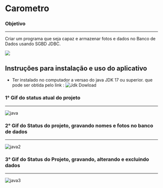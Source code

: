 # Carometro

### Objetivo
___

Criar um programa que seja capaz e armazenar fotos e dados no Banco de Dados usando SGBD JDBC.
<p align="lefth" >
  <a href="https://skillicons.dev">
    <img src="https://skillicons.dev/icons?i=java,mysql,git," />
  </a>
</p>

## Instruções para instalação e uso do aplicativo
* Ter instalado no computador a versao do java JDK 17 ou superior. que pode ser obtida pelo link :
  ![Jdk Dowload](https://adoptium.net/)
### 1° Gif do status atual do projeto
___

![java](https://github.com/PauloCruz34/Carometro/assets/126684518/e9443e2a-ad70-46a8-b7b1-d2c342c20cd2)


### 2° Gif do Status do projeto, gravando nomes e fotos no banco de dados
___

![java2](https://github.com/PauloCruz34/Carometro/assets/126684518/59b24175-335d-4a39-89e7-e2accd74ca75)


### 3° Gif do Status do Projeto, gravando, alterando e excluindo dados
___

![java3](https://github.com/PauloCruz34/Carometro/assets/126684518/b98242d5-62fc-40fe-b052-d31f7ddd6b68)

